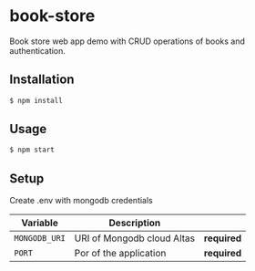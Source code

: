 # book-store

Book store web app demo with CRUD operations of books and authentication.

## Installation

```sh
$ npm install
```

## Usage

```sh
$ npm start
```

## Setup

Create .env with mongodb credentials

| Variable | Description | |
|---|---|---|
| `MONGODB_URI` | URI of Mongodb cloud Altas | **required** |
| `PORT` | Por of the application | **required** |

